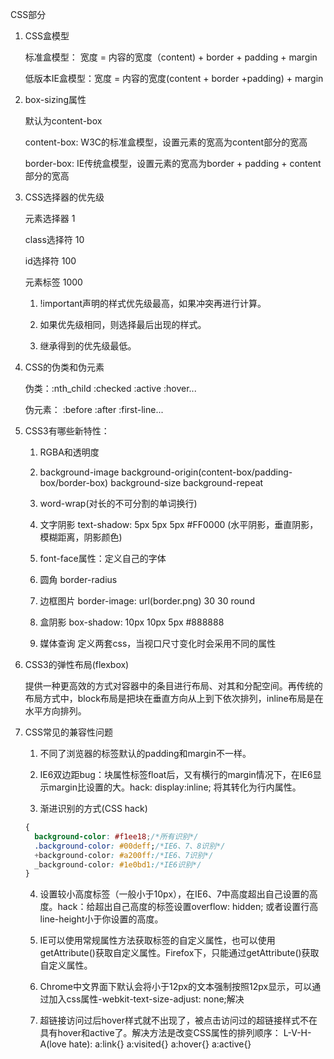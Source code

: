 CSS部分

1. CSS盒模型

   标准盒模型： 宽度 = 内容的宽度（content) + border + padding + margin

   低版本IE盒模型：宽度 = 内容的宽度(content + border +padding) + margin

2. box-sizing属性

   默认为content-box

   content-box: W3C的标准盒模型，设置元素的宽高为content部分的宽高

   border-box: IE传统盒模型，设置元素的宽高为border + padding + content部分的宽高

3. CSS选择器的优先级

   元素选择器 1

   class选择符 10

   id选择符 100

   元素标签 1000

   1) !important声明的样式优先级最高，如果冲突再进行计算。

   2) 如果优先级相同，则选择最后出现的样式。

   3) 继承得到的优先级最低。

4. CSS的伪类和伪元素

   伪类：:nth_child :checked :active :hover...

   伪元素： :before :after :first-line...

5. CSS3有哪些新特性：

   1) RGBA和透明度

   2) background-image background-origin(content-box/padding-box/border-box) background-size background-repeat

   3) word-wrap(对长的不可分割的单词换行) 

   4) 文字阴影 text-shadow: 5px 5px 5px #FF0000 (水平阴影，垂直阴影，模糊距离，阴影颜色)

   5) font-face属性：定义自己的字体

   6) 圆角 border-radius

   7) 边框图片 border-image: url(border.png) 30 30 round

   8) 盒阴影 box-shadow: 10px 10px 5px #888888

   9) 媒体查询 定义两套css，当视口尺寸变化时会采用不同的属性

6. CSS3的弹性布局(flexbox)

   提供一种更高效的方式对容器中的条目进行布局、对其和分配空间。再传统的布局方式中，block布局是把块在垂直方向从上到下依次排列，inline布局是在水平方向排列。

7. CSS常见的兼容性问题

   1) 不同了浏览器的标签默认的padding和margin不一样。

   2) IE6双边距bug：块属性标签float后，又有横行的margin情况下，在IE6显示margin比设置的大。hack: display:inline; 将其转化为行内属性。

   3) 渐进识别的方式(CSS hack)

   ```css
   {
     background-color: #f1ee18;/*所有识别*/
     .background-color: #00deff;/*IE6、7、8识别*/
     +background-color: #a200ff:/*IE6、7识别*/
     _background-color: #1e0bd1:/*IE6识别*/
   }
   ```

   4) 设置较小高度标签（一般小于10px），在IE6、7中高度超出自己设置的高度。hack：给超出自己高度的标签设置overflow: hidden; 或者设置行高line-height小于你设置的高度。

   5) IE可以使用常规属性方法获取标签的自定义属性，也可以使用getAttribute()获取自定义属性。Firefox下，只能通过getAttribute()获取自定义属性。

   6) Chrome中文界面下默认会将小于12px的文本强制按照12px显示，可以通过加入css属性-webkit-text-size-adjust: none;解决

   7) 超链接访问过后hover样式就不出现了，被点击访问过的超链接样式不在具有hover和active了。解决方法是改变CSS属性的排列顺序： L-V-H-A(love hate): a:link{} a:visited{} a:hover{} a:active{}